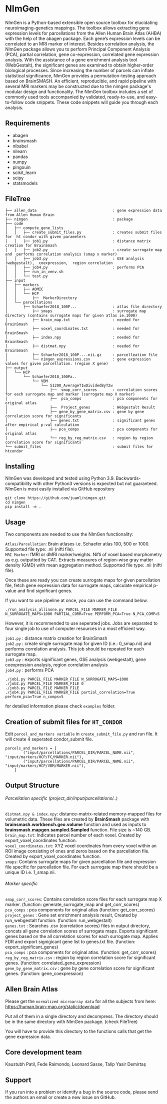 # NImGen

NImGen is a Python-based extensible open source toolbox for elucidating neuroimaging-genetics mappings. The toolbox allows extracting gene expression levels for parcellations from the Allen Human Brain Atlas (AHBA) with the help of the abagen package. Each gene’s expression levels can be correlated to an MRI marker of interest. Besides correlation analysis, the NImGen package allows you to perform Principal Component Analysis (PCA), partial correlation, gene co-expression, correlated gene expression analysis. With the assistance of a gene enrichment analysis tool (WebGestalt), the significant genes are examined to obtain higher-order biological processes.  Since increasing the number of parcels can inflate statistical significance, NImGen provides a permutation-testing approach based on BrainSMASH. An efficient, reproducible, and rapid pipeline with several MRI markers may be constructed due to the nimgen package's modular design and functionality. The NImGen toolbox includes a set of commonly used tools accompanied by validated, ready-to-use, and easy-to-follow code snippets. These code snippets will guide you through each analysis.

## Requirements

* abagen
* brainsmash
* nibabel
* nilearn
* pandas
* numpy
* pingouin
* scikit_learn
* scipy
* statsmodels


## FileTree
```
├── allen_data                                  : gene expression data from Allen Human Brain
├── nimgen                                      : package
├── code
│   ├── compute_gene_lists
│   │   ├── create_submit_files.py              : creates submit files for  ht condor with given parameters
│   │   ├── job1.py                             : distance matrix creation for BrainSmash
│   │   ├── job2.py                             : create surrogate map and  performs correlation analysis (smap x marker)
│   │   ├── job3.py                             : GSE analysis (webgestalt),  coexpression,  region correlation
│   │   ├── job4.py                             : performs PCA
│   │   ├── run_in_venv.sh
│   │   └── test.py
├── input
│   ├── markers
│   │   ├── AOMIC
│   │   └── HCP
│   │       ├──  MarkerDirectory
│   └── parcellations
│       ├── Schaefer2018_100P...                : atlas file directory
│           ├── smaps                           : surrogate map directory (contains surrogate maps for given atlas ie.1000)
│           ├── brain_map.txt                   : needed for BrainSmash   
│           ├── voxel_coordinates.txt           : needed for BrainSmash
│           ├── index.npy                       : needed for BrainSmash
│           ├── distmat.npy                     : needed for BrainSmash
│           ├── Schaefer2018_100P....nii.gz     : parcelleation file       
│           └── nimgen_expressions.csv          : gene expression values for given parcellation. (region X gene)
├── output
│   └── HCP
│       └── Schaefer2018_100Pa..
│           └── VBM
│               └── S1200_AverageT1wDividedByT2w
│                   ├──  smap_corr_scores       : correlation scores for each surrogate map and marker (surrogate map X marker)
│                   ├──  pca_comps              : pca components for original atlas
│                   ├──  Project_genes          : Webgestalt Result
│                   ├── gene_by_gene_matrix.csv : gene by gene correlation score for significants
│                   ├── genes.txt               : significant genes after empirical p-val calculation
│                   ├── pca_comps               : pca components for original atlas
│                   └── reg_by_reg_matrix.csv   : region by region correlation score for significants
└── submit_files                                : submit files for htcondor
```


## Installing

NImGen was developed and tested using Python 3.9. Backwards-compatibility with other Python3 versions is expected but not guaranteed.  
NImGen is most easily installed via GitHub repository  


```
git clone https://github.com/juaml/nimgen.git
cd nimgen
pip install -e .
```

## Usage

Two components are needed to use the NImGen functionality:  

`Atlas/Parcellation`: Brain atlases i.e. Schaefer atlas 100, 500 or 1000. Supported file type: .nii (nifti file).  
`MRI Marker`: fMRI or dMRI marker/weights. Nifti of voxel based morphometry as e.g. outputted by CAT. Extracts measures of region-wise gray matter density (GMD) with mean aggregation method. Supported file type: .nii (nifti file).  

Once these are ready you can create surrogate maps for given parcellation file, fetch gene expression data for surrogate maps, calculate empirical p-value and find significant genes.  

If you want to use pipeline at once, you can use the command below.  

```
./run_analysis_allinone.py PARCEL_FILE MARKER_FILE N_SURROGATE_MAPS=1000 PARTIAL_CORR=True PERFORM_PCA=True N_PCA_COMP=5
```

However, it is recommended to use seperated jobs. Jobs are separated to four single job to use of computer resources in a most efficient way.  

`job1.py`                             : distance matrix creation for BrainSmash  
`job2.py`                             : create single surrogate map for given ID (i.e.: 0_smap.nii) and  performs correlation analysis. This job should be repeated for each surrogate map.  
`job3.py`                             : exports significant genes, GSE analysis (webgestalt), gene coexpression analysis,  region correlation analysis  
`job4.py`                             : performs PCA  

```
./job1.py PARCEL_FILE MARKER_FILE N_SURROGATE_MAPS=1000
./job2.py PARCEL_FILE MARKER_FILE 0
./job3.py PARCEL_FILE MARKER_FILE 
./job4.py PARCEL_FILE MARKER_FILE partial_correlation=True perform_pca=True n_comps=5 
```

for detailed information please check `examples` folder.

## Creation of submit files for `HT_CONDOR`      

Edit `parcel_and_markers variable` in `create_submit_file.py` and run file.
It will create 4 seperated condor_submit file.

```
parcels_and_markers = [
        ("input/parcellations/PARCEL_DIR/PARCEL_NAME.nii", "input/markers/HCP/FC/MARKER.nii"),
        ("input/parcellations/PARCEL_DIR/PARCEL_NAME.nii",    "input/markers/HCP/VBM/MARKER.nii"),
    ]
```

## Output Structure  

###### Parcellation specific (project_dir/input/parcellations/..)  
`distmat.npy & index.npy`: distance-matrix-related memory-mapped files for volumetric data. These files are created by **BrainSmash** package with **brainsmash.workbench.geo.volume** function and used as inputs to **brainsmash.mapgen.sampled.Sampled** function. File size is ~140 GB.   
`brain_map.txt`: Indicates parcel number of each voxel. Created by export_voxel_coordinates function.  
`voxel_coordinates.txt`: XYZ voxel coordinates from every voxel within an ROI image consisting of ones and zeros based on the parcellation file. Created by export_voxel_coordinates function.  
`smaps`: Contains surrogate maps for given parcellation file and expression file specific for parcellation file. For each surrogate map there should be a unique ID i.e. 1_smap.nii.   

###### Marker specific
`smap_corr_scores`: Contains correlation score files for each surrogate map X marker. (function: generate_surrogate_map and get_corr_scores)  
`pca_comps`              : pca components for original atlas (function: get_corr_scores)  
`project_genes`          : Gene set enrichment analysis result, Created by run_webgestalt function. (function: run_webgestalt)  
`genes.txt` : Searches .csv (correlation scores) files in output directory, concats all gene correlation scores of surrogate maps. Exports significant genes based on the all correlation scores for each surrogate map. Applies FDR and export signigicant gene list to genes.txt file. (function: export_significant_genes)  
`pca_comps`               : pca components for original atlas. (function: get_corr_scores)  
`reg_by_reg_matrix.csv`   : region by region correlation score for significant genes. (function: correlated_gene_expression)  
 `gene_by_gene_matrix.csv` : gene by gene correlation score for significant genes. (function: gene_coexpression)  

## Allen Brain Atlas 

Please get the `normalized microarray data` for all the subjects from here:  https://human.brain-map.org/static/download  

Put all of them in a single directory and decompress. The directory should be in the same directory with NImGen package. (check FileTree)  

You will have to provide this directory to the functions calls that get the gene expression data.  

## Core development team
Kaustubh Patil, Fede Raimondo, Leonard Sasse, Talip Yasir Demirtaş

## Support
If you run into a problem or identify a bug in the source code, please send the authors an email or create a new issue on GitHub.

